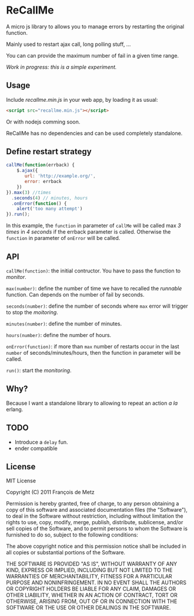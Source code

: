 # ReCallMe

A micro js library to allows you to manage errors by restarting the original function.

Mainly used to restart ajax call, long polling stuff, ...

You can can provide the maximum number of fail in a given time range.

*Work in progress: this is a simple experiment.*

## Usage

Include *recallme.min.js* in your web app, by loading it as usual:

```html
<script src="recallme.min.js"></script>
```

Or with nodejs comming soon.

ReCallMe has no dependencies and can be used completely standalone.

## Define restart strategy

```javascript
callMe(function(errback) {
    $.ajax({
       url: 'http://example.org/',
       error: errback
    })
}).max(3) //times
  .seconds(4) // minutes, hours
  .onError(function() {
    alert('too many attempt')
}).run();
```

In this example, the `function` in parameter of `callMe` will be called max *3 times* in *4 seconds* if the errback parameter is called. Otherwise the `function` in parameter of `onError` will be called.

## API

`callMe(function)`: the initial contructor. You have to pass the function to *monitor*.

`max(number)`: define the number of time we have to recalled the *runnable* function. Can depends on the number of fail by seconds.

`seconds(number)`: define the number of seconds where `max` error will trigger to stop the *moitoring*.

`minutes(number)`: define the number of minutes.

`hours(number)`: define the number of hours.

`onError(function)`: if more than `max` number of restarts occur in the last `number` of seconds/minutes/hours, then the function in parameter will be called.

`run()`: start the *monitoring*.

## Why?

Because I want a standalone library to allowing to repeat an action *a la* erlang.

## TODO

* Introduce a `delay` fun.
* ender compatible

## License

MIT License

Copyright (C) 2011 François de Metz

Permission is hereby granted, free of charge, to any person obtaining a copy of this software and associated documentation files (the "Software"), to deal in the Software without restriction, including without limitation the rights to use, copy, modify, merge, publish, distribute, sublicense, and/or sell copies of the Software, and to permit persons to whom the Software is furnished to do so, subject to the following conditions:

The above copyright notice and this permission notice shall be included in all copies or substantial portions of the Software.

THE SOFTWARE IS PROVIDED "AS IS", WITHOUT WARRANTY OF ANY KIND, EXPRESS OR IMPLIED, INCLUDING BUT NOT LIMITED TO THE WARRANTIES OF MERCHANTABILITY, FITNESS FOR A PARTICULAR PURPOSE AND NONINFRINGEMENT. IN NO EVENT SHALL THE AUTHORS OR COPYRIGHT HOLDERS BE LIABLE FOR ANY CLAIM, DAMAGES OR OTHER LIABILITY, WHETHER IN AN ACTION OF CONTRACT, TORT OR OTHERWISE, ARISING FROM, OUT OF OR IN CONNECTION WITH THE SOFTWARE OR THE USE OR OTHER DEALINGS IN THE SOFTWARE.
